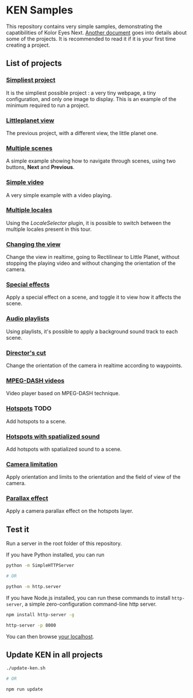 # KEN Samples

This repository contains very simple samples, demonstrating the capatibilities of Kolor Eyes Next. [Another document](EXPLANATIONS.md) goes into details about some of the projects. It is recommended to read it if it is your first time creating a project.

## List of projects

### [Simpliest project](01-simple-tour/)

It is the simpliest possible project : a very tiny webpage, a tiny configuration, and only one image to display. This is an example of the minimum required to run a project.

### [Littleplanet view](02-littleplanet/)

The previous project, with a different view, the little planet one.

### [Multiple scenes](03-multiple-scenes/)

A simple example showing how to navigate through scenes, using two buttons, **Next** and **Previous**.

### [Simple video](04-video/)

A very simple example with a video playing.

### [Multiple locales](05-multiple-locales/)

Using the *LocaleSelector* plugin, it is possible to switch between the multiple locales present in this tour.

### [Changing the view](06-change-view/)

Change the view in realtime, going to Rectilinear to Little Planet, without stopping the playing video and without changing the orientation of the camera.

### [Special effects](07-special-effects/)

Apply a special effect on a scene, and toggle it to view how it affects the scene.

### [Audio playlists](08-audio-playlists/)

Using playlists, it's possible to apply a background sound track to each scene.

### [Director's cut](09-directors-cut/)

Change the orientation of the camera in realtime according to waypoints.

### [MPEG-DASH videos](10-mpeg-dash/)

Video player based on MPEG-DASH technique.

### [Hotspots](11-hotspots/) TODO

Add hotspots to a scene.

### [Hotspots with spatialized sound](12-hotspots-sounds/)

Add hotspots with spatialized sound to a scene.

### [Camera limitation](13-camera-limits/)

Apply orientation and limits to the orientation and the field of view of the camera.

### [Parallax effect](14-hotspots-parallax/)

Apply a camera parallax effect on the hotspots layer.

## Test it

Run a server in the root folder of this repository.

If you have Python installed, you can run
````bash
python -m SimpleHTTPServer

# OR

python -m http.server
````

If you have Node.js installed, you can run these commands to install `http-server`, a simple zero-configuration command-line http server.
````bash
npm install http-server -g

http-server -p 8000
````

You can then browse [your localhost](http://localhost:8000).

## Update KEN in all projects

````bash
./update-ken.sh

# OR

npm run update
````